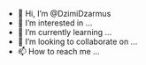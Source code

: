 - 👋 Hi, I’m @DzimiDzarmus
- 👀 I’m interested in ...
- 🌱 I’m currently learning ...
- 💞️ I’m looking to collaborate on ...
- 📫 How to reach me ...

<!---
DzimiDzarmus/DzimiDzarmus is a ✨ special ✨ repository because its `README.md` (this file) appears on your GitHub profile.
You can click the Preview link to take a look at your changes.
--->

